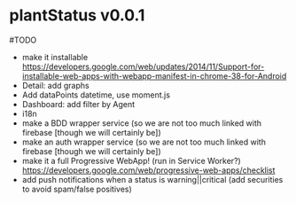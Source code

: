 # plantStatus v0.0.1


#TODO
 - make it installable https://developers.google.com/web/updates/2014/11/Support-for-installable-web-apps-with-webapp-manifest-in-chrome-38-for-Android
 - Detail: add graphs
 - Add dataPoints datetime, use moment.js
 - Dashboard: add filter by Agent
 - i18n
 - make a BDD wrapper service (so we are not too much linked with firebase [though we will certainly be])
 - make an auth wrapper service (so we are not too much linked with firebase [though we will certainly be])
 - make it a full Progressive WebApp! (run in Service Worker?) https://developers.google.com/web/progressive-web-apps/checklist
 - add push notifications when a status is warning||critical (add securities to avoid spam/false positives)